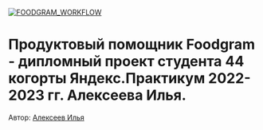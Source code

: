 [![FOODGRAM_WORKFLOW](https://github.com/Hotway97/foodgram-project-react/actions/workflows/foodgram_workflow.yml/badge.svg?branch=master)](https://github.com/Hotway97/foodgram-project-react/actions/workflows/foodgram_workflow.yml)
# Продуктовый помощник Foodgram - дипломный проект студента 44 когорты Яндекс.Практикум 2022-2023 гг. Алексеева Илья.



Автор: [Алексеев Илья](https://github.com/hotway97)
